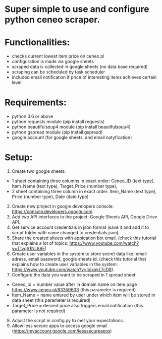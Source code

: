 # Super simple to use and configure python ceneo scraper.

# Functionalities:
- checks current lowest item price on ceneo.pl
- configuration is made via google sheets
- scraped data is collected in google sheets (no data base required)
- scraping can be scheduled by task scheduler
- included email notification if price of interesting items achieves certain level 

# Requirements:
- python 3.6 or above
- python requests module (pip install requests)
- python  beautifulsoup4 module (pip install beautifulsoup4)
- python gspread module (pip install gspread)
- google account (for google sheets, and email notyfication)

# Setup:
1) Create two google sheets: 
 - 1 sheet containing  three columns in exact order: Ceneo_ID (text type), Item_Name (text type), Target_Price (number type), 
 - 2 sheet containing  three column in exact order: Item_Name (text type), Price (number type), Date (date type)
2) Create new project in google developers console: https://console.developers.google.com.
3) Add two API interfaces to the project: Google Sheets API, Google Drive API.
4) Get service account credentials in json format (save it and add it to script folder with name changed to credentials.json)
5) Share the created sheets with appication bot email.
(check this tutorial that explains a lot of topics: https://www.youtube.com/watch?v=T1vqS1NL89E)
6) Create user variables in the system to store secret data like: email adress, email password, google sheets id.
(check this tutorial that explains how to create user variables in the system: https://www.youtube.com/watch?v=IolxqkL7cD8).
7) Configure the data you want to be scraped in 1 spread sheet:
  - Ceneo_Id = number value after in domain name on item page https://www.ceneo.pl/83359603 (this parameter is required)
  - Item_Name = name entered by user under which item will be stored in data sheet (this parameter is required)
  - Target_Price = desired price also triggers email notification (this parameter is not required)
8) Adjust the script in config.py to met your expectations.
9) Allow less secure apps to access google email (https://myaccount.google.com/lesssecureapps)
